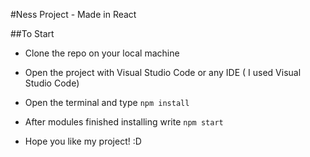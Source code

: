 #Ness Project - Made in React

##To Start

- Clone the repo on your local machine
- Open the project with Visual Studio Code or any IDE ( I used Visual Studio Code)
- Open the terminal and type ` npm install ` 
- After modules finished installing write ` npm start `

- Hope you like my project! :D
